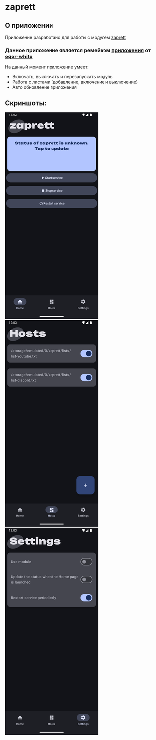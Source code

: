 # zaprett
## О приложении
Приложение разработано для работы с модулем [zaprett](https://github.com/egor-white/zaprett)
### Данное приложение является ремейком [приложения](https://github.com/egor-white/zaprett-app) от [egor-white](https://github.com/egor-white)

На данный момент приложение умеет:
* Включать, выключать и перезапускать модуль
* Работа с листами (добавление, включение и выключение)
* Авто обновление приложения

## Скриншоты:
<img src="images/1.png" width="300" >
<img src="images/2.png" width="300">
<img src="images/3.png" width="300">
